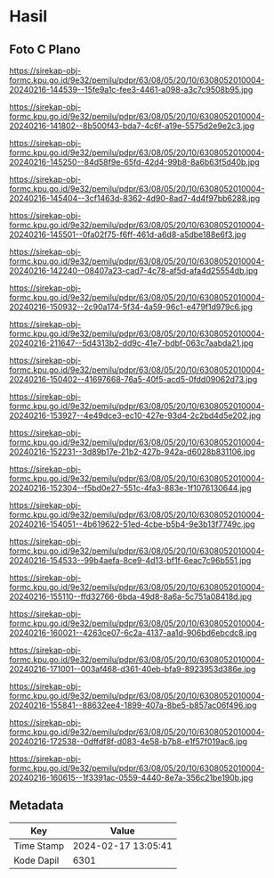 # Hasil

## Foto C Plano

https://sirekap-obj-formc.kpu.go.id/9e32/pemilu/pdpr/63/08/05/20/10/6308052010004-20240216-144539--15fe9a1c-fee3-4461-a098-a3c7c9508b95.jpg

https://sirekap-obj-formc.kpu.go.id/9e32/pemilu/pdpr/63/08/05/20/10/6308052010004-20240216-141802--8b500f43-bda7-4c6f-a19e-5575d2e9e2c3.jpg

https://sirekap-obj-formc.kpu.go.id/9e32/pemilu/pdpr/63/08/05/20/10/6308052010004-20240216-145250--84d58f9e-65fd-42d4-99b8-8a6b63f5d40b.jpg

https://sirekap-obj-formc.kpu.go.id/9e32/pemilu/pdpr/63/08/05/20/10/6308052010004-20240216-145404--3cf1463d-8362-4d90-8ad7-4d4f97bb6288.jpg

https://sirekap-obj-formc.kpu.go.id/9e32/pemilu/pdpr/63/08/05/20/10/6308052010004-20240216-145501--0fa02f75-f6ff-461d-a6d8-a5dbe188e6f3.jpg

https://sirekap-obj-formc.kpu.go.id/9e32/pemilu/pdpr/63/08/05/20/10/6308052010004-20240216-142240--08407a23-cad7-4c78-af5d-afa4d25554db.jpg

https://sirekap-obj-formc.kpu.go.id/9e32/pemilu/pdpr/63/08/05/20/10/6308052010004-20240216-150932--2c90a174-5f34-4a59-96c1-e479f1d979c6.jpg

https://sirekap-obj-formc.kpu.go.id/9e32/pemilu/pdpr/63/08/05/20/10/6308052010004-20240216-211647--5d4313b2-dd9c-41e7-bdbf-063c7aabda21.jpg

https://sirekap-obj-formc.kpu.go.id/9e32/pemilu/pdpr/63/08/05/20/10/6308052010004-20240216-150402--41697668-76a5-40f5-acd5-0fdd09062d73.jpg

https://sirekap-obj-formc.kpu.go.id/9e32/pemilu/pdpr/63/08/05/20/10/6308052010004-20240216-153927--4e49dce3-ec10-427e-93d4-2c2bd4d5e202.jpg

https://sirekap-obj-formc.kpu.go.id/9e32/pemilu/pdpr/63/08/05/20/10/6308052010004-20240216-152231--3d89b17e-21b2-427b-942a-d6028b831106.jpg

https://sirekap-obj-formc.kpu.go.id/9e32/pemilu/pdpr/63/08/05/20/10/6308052010004-20240216-152304--f5bd0e27-551c-4fa3-883e-1f1076130644.jpg

https://sirekap-obj-formc.kpu.go.id/9e32/pemilu/pdpr/63/08/05/20/10/6308052010004-20240216-154051--4b619622-51ed-4cbe-b5b4-9e3b13f7749c.jpg

https://sirekap-obj-formc.kpu.go.id/9e32/pemilu/pdpr/63/08/05/20/10/6308052010004-20240216-154533--99b4aefa-8ce9-4d13-bf1f-6eac7c96b551.jpg

https://sirekap-obj-formc.kpu.go.id/9e32/pemilu/pdpr/63/08/05/20/10/6308052010004-20240216-155110--ffd32766-6bda-49d8-8a6a-5c751a08418d.jpg

https://sirekap-obj-formc.kpu.go.id/9e32/pemilu/pdpr/63/08/05/20/10/6308052010004-20240216-160021--4263ce07-6c2a-4137-aa1d-906bd6ebcdc8.jpg

https://sirekap-obj-formc.kpu.go.id/9e32/pemilu/pdpr/63/08/05/20/10/6308052010004-20240216-171001--003af468-d361-40eb-bfa9-8923953d386e.jpg

https://sirekap-obj-formc.kpu.go.id/9e32/pemilu/pdpr/63/08/05/20/10/6308052010004-20240216-155841--88632ee4-1899-407a-8be5-b857ac06f496.jpg

https://sirekap-obj-formc.kpu.go.id/9e32/pemilu/pdpr/63/08/05/20/10/6308052010004-20240216-172538--0dffdf8f-d083-4e58-b7b8-e1f57f019ac6.jpg

https://sirekap-obj-formc.kpu.go.id/9e32/pemilu/pdpr/63/08/05/20/10/6308052010004-20240216-160615--1f3391ac-0559-4440-8e7a-356c21be190b.jpg


## Metadata

| Key        | Value               |
| ---------- | ------------------- |
| Time Stamp | 2024-02-17 13:05:41 |
| Kode Dapil | 6301                |



